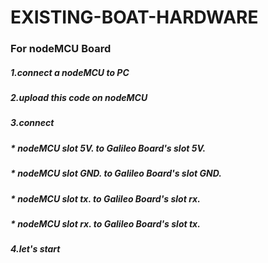 # EXISTING-BOAT-HARDWARE
  
### For nodeMCU Board
#####  1.connect a nodeMCU to PC
#####  2.upload this code on nodeMCU
#####  3.connect 
#####            * nodeMCU slot 5V. to Galileo Board's slot 5V.
#####            * nodeMCU slot GND. to Galileo Board's slot GND.
#####            * nodeMCU slot tx. to Galileo Board's slot rx.
#####            * nodeMCU slot rx. to Galileo Board's slot tx.
#####  4.let's start
  
